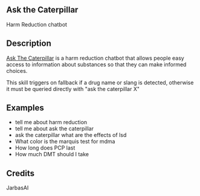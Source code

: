 ## Ask the Caterpillar

Harm Reduction chatbot

## Description

[Ask The Caterpillar](https://www.askthecaterpillar.com/) is a harm reduction chatbot that allows people easy access to information about substances so that they can make informed choices.

This skill triggers on fallback if a drug name or slang is detected, otherwise it must be queried directly with "ask the caterpillar X"


## Examples

* tell me about harm reduction
* tell me about ask the caterpillar
* ask the caterpillar what are the effects of lsd
* What color is the marquis test for mdma
* How long does PCP last
* How much DMT should I take


## Credits

JarbasAI
